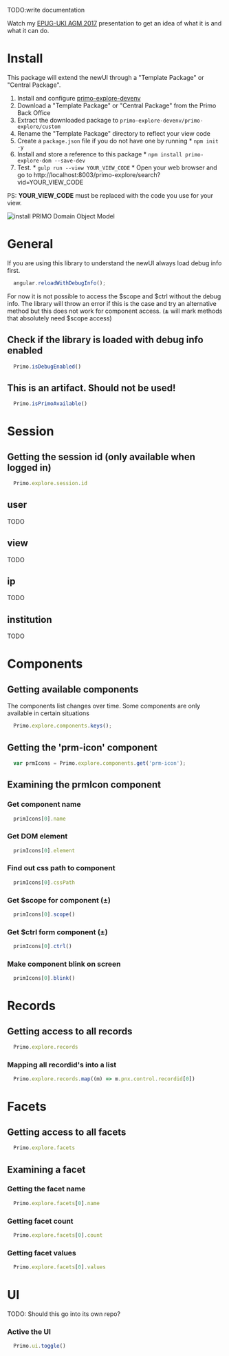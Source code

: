 TODO:write documentation

Watch my [EPUG-UKI AGM 2017](https://youtu.be/0IV4e94qroo?t=27m6s) presentation to get an idea of what it is and what it can do.

# Install
This package will extend the newUI through a "Template Package" or "Central Package".
  1. Install and configure [primo-explore-devenv](https://github.com/ExLibrisGroup/primo-explore-devenv)
  2. Download a "Template Package" or "Central Package" from the Primo Back Office
  3. Extract the downloaded package to ```primo-explore-devenv/primo-explore/custom```
  4. Rename the "Template Package" directory to reflect your view code
  5. Create a ```package.json``` file if you do not have one by running 
    * ```npm init -y```
  6. Install and store a reference to this package 
    * ```npm install primo-explore-dom --save-dev```
  7. Test.
    * ```gulp run --view YOUR_VIEW_CODE```
    * Open your web browser and go to http://localhost:8003/primo-explore/search?vid=YOUR_VIEW_CODE

PS: __YOUR_VIEW_CODE__ must be replaced with the code you use for your view.    

![install PRIMO Domain Object Model](./img/install_primo-explore-dom.gif "install PRIMO Domain Object Model")


# General
If you are using this library to understand the newUI always load debug info first.
```js
  angular.reloadWithDebugInfo();
```
For now it is not possible to access the $scope and $ctrl without the debug info. The library will throw an error if this is the case and try an alternative method but this does not work for component access.
(__±__ will mark methods that absolutely need $scope access)


## Check if the library is loaded with debug info enabled
```js
  Primo.isDebugEnabled()
```  
## This is an artifact. Should not be used!
```js
  Primo.isPrimoAvailable()
```  
# Session
## Getting the session id (only available when logged in)
```js
  Primo.explore.session.id
```
## user
TODO
## view
TODO
## ip
TODO
## institution
TODO

# Components
## Getting available components
The components list changes over time. Some components are only available in certain situations
```js
  Primo.explore.components.keys();
```
## Getting the 'prm-icon' component
```js
  var prmIcons = Primo.explore.components.get('prm-icon');
```
## Examining the prmIcon component
### Get component name
```js
  primIcons[0].name
```

### Get DOM element
```js
  primIcons[0].element
```

### Find out css path to component
```js
  primIcons[0].cssPath
```

### Get $scope for component __(±)__
```js
  primIcons[0].scope()
```

### Get $ctrl form component __(±)__
```js
  primIcons[0].ctrl()
```

### Make component blink on screen
```js
  primIcons[0].blink()
```

# Records
## Getting access to all records
```js
  Primo.explore.records
```  
### Mapping all recordid's into a list
```js
  Primo.explore.records.map((m) => m.pnx.control.recordid[0])
```


# Facets
## Getting access to all facets
```js
  Primo.explore.facets
```  
## Examining a facet
### Getting the facet name
```js
  Primo.explore.facets[0].name
```
### Getting facet count
```js
  Primo.explore.facets[0].count
```
### Getting facet values
```js
  Primo.explore.facets[0].values
```
# UI
TODO: Should this go into its own repo?
### Active the UI
```js
  Primo.ui.toggle()
```  
